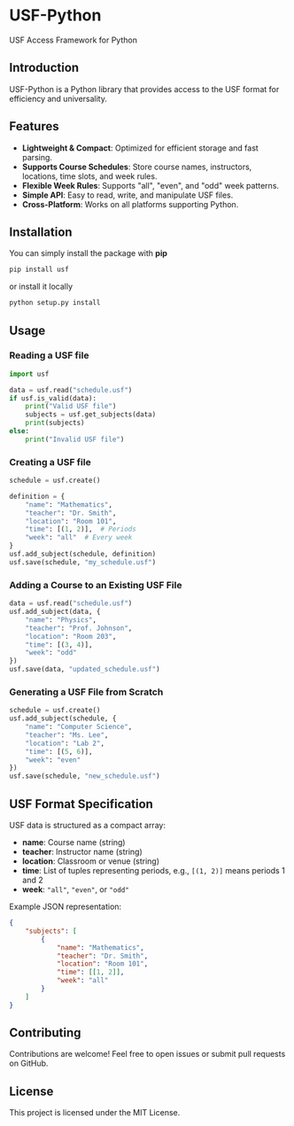 # USF-Python
USF Access Framework for Python

## Introduction
USF-Python is a Python library that provides access to the USF format for efficiency and universality.

## Features
- **Lightweight & Compact**: Optimized for efficient storage and fast parsing.
- **Supports Course Schedules**: Store course names, instructors, locations, time slots, and week rules.
- **Flexible Week Rules**: Supports "all", "even", and "odd" week patterns.
- **Simple API**: Easy to read, write, and manipulate USF files.
- **Cross-Platform**: Works on all platforms supporting Python.

## Installation
You can simply install the package with **pip**
```sh
pip install usf
```
or install it locally
```sh
python setup.py install
```

## Usage

### Reading a USF file
```python
import usf

data = usf.read("schedule.usf")
if usf.is_valid(data):
    print("Valid USF file")
    subjects = usf.get_subjects(data)
    print(subjects)
else:
    print("Invalid USF file")
```

### Creating a USF file
```python
schedule = usf.create()

definition = {
    "name": "Mathematics",
    "teacher": "Dr. Smith",
    "location": "Room 101",
    "time": [(1, 2)],  # Periods
    "week": "all"  # Every week
}
usf.add_subject(schedule, definition)
usf.save(schedule, "my_schedule.usf")
```

### Adding a Course to an Existing USF File
```python
data = usf.read("schedule.usf")
usf.add_subject(data, {
    "name": "Physics",
    "teacher": "Prof. Johnson",
    "location": "Room 203",
    "time": [(3, 4)],
    "week": "odd"
})
usf.save(data, "updated_schedule.usf")
```

### Generating a USF File from Scratch
```python
schedule = usf.create()
usf.add_subject(schedule, {
    "name": "Computer Science",
    "teacher": "Ms. Lee",
    "location": "Lab 2",
    "time": [(5, 6)],
    "week": "even"
})
usf.save(schedule, "new_schedule.usf")
```

## USF Format Specification
USF data is structured as a compact array:
- **name**: Course name (string)
- **teacher**: Instructor name (string)
- **location**: Classroom or venue (string)
- **time**: List of tuples representing periods, e.g., `[(1, 2)]` means periods 1 and 2
- **week**: `"all"`, `"even"`, or `"odd"`

Example JSON representation:
```json
{
    "subjects": [
        {
            "name": "Mathematics",
            "teacher": "Dr. Smith",
            "location": "Room 101",
            "time": [[1, 2]],
            "week": "all"
        }
    ]
}
```

## Contributing
Contributions are welcome! Feel free to open issues or submit pull requests on GitHub.

## License
This project is licensed under the MIT License.

